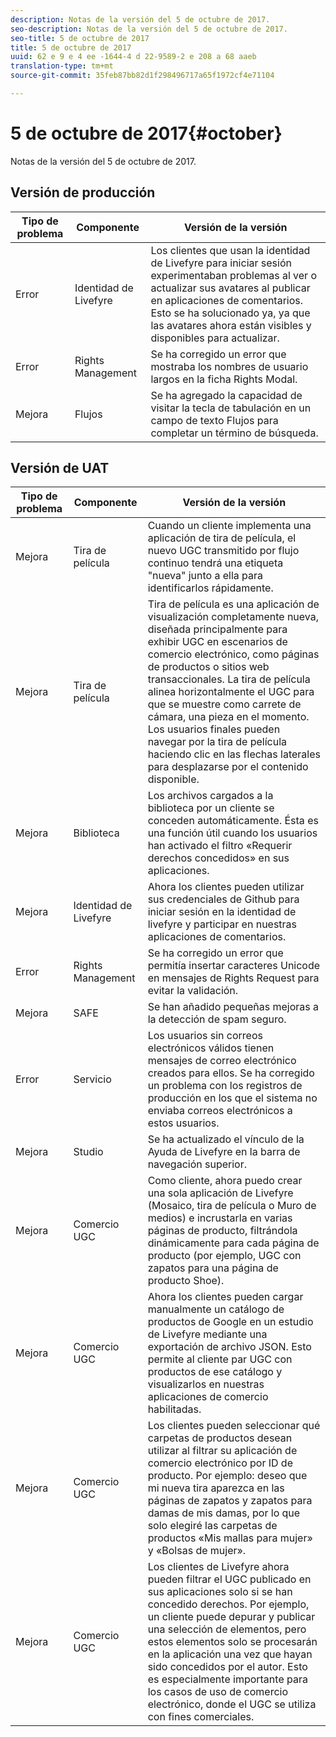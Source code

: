 ```yaml
---
description: Notas de la versión del 5 de octubre de 2017.
seo-description: Notas de la versión del 5 de octubre de 2017.
seo-title: 5 de octubre de 2017
title: 5 de octubre de 2017
uuid: 62 e 9 e 4 ee -1644-4 d 22-9589-2 e 208 a 68 aaeb
translation-type: tm+mt
source-git-commit: 35feb87bb82d1f298496717a65f1972cf4e71104

---
```



# 5 de octubre de 2017{#october}

Notas de la versión del 5 de octubre de 2017.

## Versión de producción

| **Tipo de problema** | **Componente** | **Versión de la versión** |
|---|---|---|
| Error | Identidad de Livefyre | Los clientes que usan la identidad de Livefyre para iniciar sesión experimentaban problemas al ver o actualizar sus avatares al publicar en aplicaciones de comentarios. Esto se ha solucionado ya, ya que las avatares ahora están visibles y disponibles para actualizar. |
| Error | Rights Management | Se ha corregido un error que mostraba los nombres de usuario largos en la ficha Rights Modal. |
| Mejora | Flujos | Se ha agregado la capacidad de visitar la tecla de tabulación en un campo de texto Flujos para completar un término de búsqueda. |

## Versión de UAT

| **Tipo de problema** | **Componente** | **Versión de la versión** |
|---|---|---|
| Mejora | Tira de película | Cuando un cliente implementa una aplicación de tira de película, el nuevo UGC transmitido por flujo continuo tendrá una etiqueta &quot;nueva&quot; junto a ella para identificarlos rápidamente. |
| Mejora | Tira de película | Tira de película es una aplicación de visualización completamente nueva, diseñada principalmente para exhibir UGC en escenarios de comercio electrónico, como páginas de productos o sitios web transaccionales. La tira de película alinea horizontalmente el UGC para que se muestre como carrete de cámara, una pieza en el momento. Los usuarios finales pueden navegar por la tira de película haciendo clic en las flechas laterales para desplazarse por el contenido disponible. |
| Mejora | Biblioteca | Los archivos cargados a la biblioteca por un cliente se conceden automáticamente. Ésta es una función útil cuando los usuarios han activado el filtro «Requerir derechos concedidos» en sus aplicaciones. |
| Mejora | Identidad de Livefyre | Ahora los clientes pueden utilizar sus credenciales de Github para iniciar sesión en la identidad de livefyre y participar en nuestras aplicaciones de comentarios. |
| Error | Rights Management | Se ha corregido un error que permitía insertar caracteres Unicode en mensajes de Rights Request para evitar la validación. |
| Mejora | SAFE | Se han añadido pequeñas mejoras a la detección de spam seguro. |
| Error | Servicio | Los usuarios sin correos electrónicos válidos tienen mensajes de correo electrónico creados para ellos. Se ha corregido un problema con los registros de producción en los que el sistema no enviaba correos electrónicos a estos usuarios. |
| Mejora | Studio | Se ha actualizado el vínculo de la Ayuda de Livefyre en la barra de navegación superior. |
| Mejora | Comercio UGC | Como cliente, ahora puedo crear una sola aplicación de Livefyre (Mosaico, tira de película o Muro de medios) e incrustarla en varias páginas de producto, filtrándola dinámicamente para cada página de producto (por ejemplo, UGC con zapatos para una página de producto Shoe). |
| Mejora | Comercio UGC | Ahora los clientes pueden cargar manualmente un catálogo de productos de Google en un estudio de Livefyre mediante una exportación de archivo JSON. Esto permite al cliente par UGC con productos de ese catálogo y visualizarlos en nuestras aplicaciones de comercio habilitadas. |
| Mejora | Comercio UGC | Los clientes pueden seleccionar qué carpetas de productos desean utilizar al filtrar su aplicación de comercio electrónico por ID de producto. Por ejemplo: deseo que mi nueva tira aparezca en las páginas de zapatos y zapatos para damas de mis damas, por lo que solo elegiré las carpetas de productos «Mis mallas para mujer» y «Bolsas de mujer». |
| Mejora | Comercio UGC | Los clientes de Livefyre ahora pueden filtrar el UGC publicado en sus aplicaciones solo si se han concedido derechos. Por ejemplo, un cliente puede depurar y publicar una selección de elementos, pero estos elementos solo se procesarán en la aplicación una vez que hayan sido concedidos por el autor. Esto es especialmente importante para los casos de uso de comercio electrónico, donde el UGC se utiliza con fines comerciales. |

